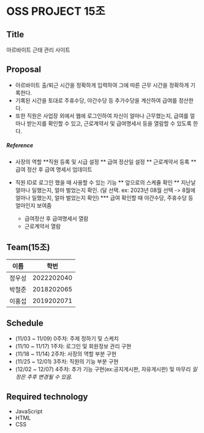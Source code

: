 # OSS PROJECT 15조

## Title
아르바이트 근태 관리 사이트

## Proposal
* 아르바이트 출/퇴근 시간을 정확하게 입력하여 그에 따른 근무 시간을 정확하게 기록한다.
* 기록된 시간을 토대로 주휴수당, 야간수당 등 추가수당을 계산하여 급여를 정산한다.
* 또한 직원은 사업장 외에서 웹에 로그인하여 자신이 얼마나 근무했는지, 급여를 얼마나 받는지를 확인할 수 있고, 근로계약서 및 급여명세서 등을 열람할 수 있도록 한다.

##### Reference
* 사장의 역할
   **직원 등록 및 시급 설정
   ** 급여 정산일 설정
   ** 근로계약서 등록
   ** 급여 정산 후 급여 명세서 업데이트
  
* 직원 ID로 로그인 했을 때 사용할 수 있는 기능
   ** 앞으로의 스케쥴 확인
   ** 지난날 얼마나 일했는지, 얼마 벌었는지 확인. (달 선택. ex: 2023년 08월 선택 -> 8월에 얼마나 일했는지, 얼마 벌었는지 확인)
      *** 급여 확인할 때 야갼수당, 주휴수당 등 얼마인지 보여줌
   * 급여정산 후 급여명세서 열람
   * 근로계약서 열람

## Team(15조)
이름|학번
---|---
정우성|2022202040
박철준|2018202065
이홍섭|2019202071

## Schedule
* (11/03 ~ 11/09) 0주차: 주제 정하기 및 스케치
* (11/10 ~ 11/17) 1주차: 로그인 및 회원정보 관리 구현
* (11/18 ~ 11/14) 2주차: 사장의 역할 부분 구현
* (11/25 ~ 12/01) 3주차: 직원의 기능 부분 구현
* (12/02 ~ 12/07) 4주차: 추가 기능 구현(ex:공지게시판, 자유게시판) 및 마무리
_일정은 추후 변경될 수 있음._

## Required technology
* JavaScript
* HTML
* CSS
